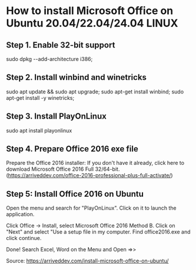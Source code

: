 # How to install Microsoft Office on Ubuntu 20.04/22.04/24.04 LINUX

## Step 1. Enable 32-bit support
sudo dpkg --add-architecture i386;

## Step 2. Install winbind and winetricks
sudo apt update && sudo apt upgrade;
sudo apt-get install winbind;
sudo apt-get install -y winetricks;

## Step 3. Install PlayOnLinux
sudo apt install playonlinux

## Step 4. Prepare Office 2016 exe file
Prepare the Office 2016 installer: If you don't have it already, click here to download Microsoft Office 2016 Full 32/64-bit. (https://arriveddev.com/office-2016-professional-plus-full-activate/)

## Step 5: Install Office 2016 on Ubuntu
Open the menu and search for "PlayOnLinux". Click on it to launch the application.

Click Office -> Install, select Microsoft Office 2016 Method B.
Click on "Next" and select "Use a setup file in my computer.
Find office2016.exe and click continue.

Done!
Search Excel, Word on the Menu and Open =>>

Source: https://arriveddev.com/install-microsoft-office-on-ubuntu/

